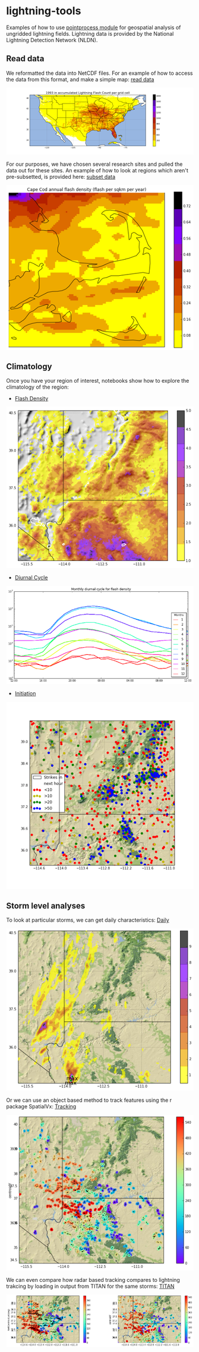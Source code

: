 # lightning-tools
Examples of how to use [pointprocess module](https://github.com/jsignell/point-process) for geospatial analysis of ungridded lightning fields. Lightning data is provided by the National Lightning Detection Network (NLDN).

## Read data
 We reformatted the data into NetCDF files. For an example of how to access the data from this format, and make a simple map:
[read data](https://github.com/jsignell/lightning-tools/blob/master/00%20Read%20Data.ipynb)

![Climatology](output/US_1993.png?raw=true "US 1993 Flash Count")

For our purposes, we have chosen several research sites and pulled the data out for these sites. An example of how to look at regions which aren't pre-subsetted, is provided here: [subset data](https://github.com/jsignell/lightning-tools/blob/master/01%20Un-subsetted.ipynb)

![Unsubsetted](https://github.com/jsignell/lightning-tools/blob/master/output/CapeCod.png "Cape Cod")

## Climatology
Once you have your region of interest, notebooks show how to explore the climatology of the region:

- [Flash Density](https://github.com/jsignell/lightning-tools/blob/master/02%20Climatology.ipynb#flash-density)

![Climatology](https://github.com/jsignell/lightning-tools/blob/master/output/AnnualMeanFD.png "Flash Density")

- [Diurnal Cycle](https://github.com/jsignell/lightning-tools/blob/master/02%20Climatology.ipynb#diurnal-cycle)

![Climatology](https://github.com/jsignell/lightning-tools/blob/master/output/DiurnalCycle.png "Diurnal Cycle")

- [Initiation](https://github.com/jsignell/lightning-tools/blob/master/03%20Initiation.ipynb)

![Initiation](https://github.com/jsignell/lightning-tools/blob/master/output/JAInitiationLocations.png "JA Initiation Locations")

## Storm level analyses
To look at particular storms, we can get daily characteristics: [Daily](https://github.com/jsignell/lightning-tools/blob/master/04%20Daily.ipynb)

![Daily](https://github.com/jsignell/lightning-tools/blob/master/output/DailyMaxLoc.png "Daily Max")

Or we can use an object based method to track features using the r package SpatialVx: [Tracking](http://nbviewer.jupyter.org/github/jsignell/lightning-tools/blob/master/06%20Storm%20Tracking-SpatialVx.ipynb)

![Tracks](https://github.com/jsignell/lightning-tools/blob/master/output/Tracking.png)

We can even compare how radar based tracking compares to lightning trakcing by loading in output from TITAN for the same storms: [TITAN](http://nbviewer.jupyter.org/github/jsignell/lightning-tools/blob/master/07%20TITAN%20radar%20and%20SpatialVx%20lightning%20comparison.ipynb) 

![TITAN](https://github.com/jsignell/lightning-tools/blob/master/output/TitanComparison.png)

